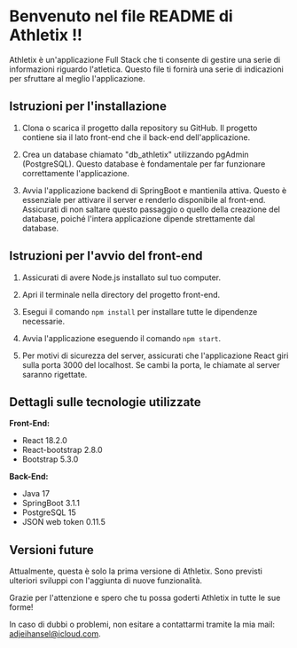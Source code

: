 # Benvenuto nel file README di Athletix !!

Athletix è un'applicazione Full Stack che ti consente di gestire una serie di informazioni riguardo l'atletica. Questo file ti fornirà una serie di indicazioni per sfruttare al meglio l'applicazione.

## Istruzioni per l'installazione

1. Clona o scarica il progetto dalla repository su GitHub. Il progetto contiene sia il lato front-end che il back-end dell'applicazione.

2. Crea un database chiamato "db_athletix" utilizzando pgAdmin (PostgreSQL). Questo database è fondamentale per far funzionare correttamente l'applicazione.

3. Avvia l'applicazione backend di SpringBoot e mantienila attiva. Questo è essenziale per attivare il server e renderlo disponibile al front-end. Assicurati di non saltare questo passaggio o quello della creazione del database, poiché l'intera applicazione dipende strettamente dal database.

## Istruzioni per l'avvio del front-end

1. Assicurati di avere Node.js installato sul tuo computer.

2. Apri il terminale nella directory del progetto front-end.

3. Esegui il comando `npm install` per installare tutte le dipendenze necessarie.

4. Avvia l'applicazione eseguendo il comando `npm start`.

5. Per motivi di sicurezza del server, assicurati che l'applicazione React giri sulla porta 3000 del localhost. Se cambi la porta, le chiamate al server saranno rigettate.

## Dettagli sulle tecnologie utilizzate

**Front-End:**
- React 18.2.0
- React-bootstrap 2.8.0
- Bootstrap 5.3.0

**Back-End:**
- Java 17
- SpringBoot 3.1.1
- PostgreSQL 15
- JSON web token 0.11.5

## Versioni future

Attualmente, questa è solo la prima versione di Athletix. Sono previsti ulteriori sviluppi con l'aggiunta di nuove funzionalità.

Grazie per l'attenzione e spero che tu possa goderti Athletix in tutte le sue forme!

In caso di dubbi o problemi, non esitare a contattarmi tramite la mia mail: adjeihansel@icloud.com.




